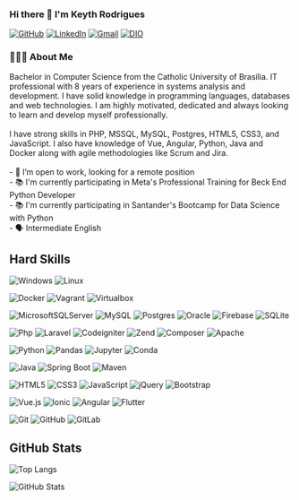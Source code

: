 

<!--
**keythroy/keythroy** is a ✨ _special_ ✨ repository because its `README.md` (this file) appears on your GitHub profile.

Here are some ideas to get you started:

- 🔭 I’m currently working on ...
- 🌱 I’m currently learning ...
- 👯 I’m looking to collaborate on ...
- 🤔 I’m looking for help with ...
- 💬 Ask me about ...
- 📫 How to reach me: ...
- 😄 Pronouns: ...
- ⚡ Fun fact: ...
-->
###



### Hi there 👋 I'm Keyth Rodrigues

[![GitHub](	https://img.shields.io/badge/GitHub-100000?style=for-the-badge&logo=github&logoColor=white)](https://github.com/keythroy) 
[![LinkedIn](	https://img.shields.io/badge/LinkedIn-0077B5?style=for-the-badge&logo=linkedin&logoColor=white)](https://www.linkedin.com/in/keyth-rodrigues-09461a19/?locale=pt_BR)
[![Gmail](https://img.shields.io/badge/Gmail-white?style=for-the-badge&logo=gmail&logoColor=D14836)](mailto:keythroy@gmail.com)
[![DIO](https://img.shields.io/badge/-Meu%20Perfil%20na%20DIO-000?style=for-the-badge)](https://www.dio.me/users/keythroy)

 <h3 align="left"> 👩🏾‍💻 About Me</h3>
Bachelor in Computer Science from the Catholic University of Brasília. IT professional with 8 years of experience in systems analysis and development. I have solid knowledge in programming languages, databases and web technologies. I am highly motivated, dedicated and always looking to learn and develop myself professionally.
<br><br>
I have strong skills in PHP, MSSQL, MySQL, Postgres, HTML5, CSS3, and JavaScript. I also have knowledge of Vue, Angular, Python, Java and Docker along with agile methodologies like Scrum and Jira.
<br>
<br>- 🔭 I’m open to work, looking for a remote position <br>- 📚 I'm currently participating in Meta's Professional Training for Beck End Python Developer<bR> - 📚 I'm currently participating in Santander's Bootcamp for Data Science with Python<br>- 🗣️ Intermediate English

## Hard Skills

![Windows](https://img.shields.io/badge/Windows-black?style=for-the-badge&logo=windows&logoColor=0078D6) ![Linux](https://img.shields.io/badge/Linux-black?style=for-the-badge&logo=linux&logoColor=white) 

![Docker](https://img.shields.io/badge/Docker-black?style=for-the-badge&logo=docker&logoColor=2CA5E0) ![Vagrant](https://img.shields.io/badge/Vagrant-black?style=for-the-badge&logo=Vagrant&logoColor=1868F2) ![Virtualbox](https://img.shields.io/badge/VirtualBox-black?style=for-the-badge&logo=VirtualBox&logoColor=21416b)

![MicrosoftSQLServer](https://img.shields.io/badge/Microsoft%20SQL%20Server-black?style=for-the-badge&logo=microsoft%20sql%20server&logoColor=CC2927) ![MySQL](https://img.shields.io/badge/mysql-black.svg?style=for-the-badge&logo=mysql&logoColor=white) ![Postgres](https://img.shields.io/badge/postgres-black.svg?style=for-the-badge&logo=postgresql&logoColor=%23316192) ![Oracle](https://img.shields.io/badge/Oracle-black?style=for-the-badge&logo=oracle&logoColor=F80000) ![Firebase](https://img.shields.io/badge/Firebase-black?style=for-the-badge&logo=Firebase&logoColor=039BE5) ![SQLite](https://img.shields.io/badge/sqlite-black.svg?style=for-the-badge&logo=sqlite&logoColor=%2307405e)

![Php](https://img.shields.io/badge/PHP-black?style=for-the-badge&logo=php&logoColor=777BB8) ![Laravel](https://img.shields.io/badge/Laravel-black?style=for-the-badge&logo=laravel&logoColor=FF2D20) ![Codeigniter](https://img.shields.io/badge/Codeigniter-black?style=for-the-badge&logo=codeigniter&logoColor=EF4223) ![Zend](https://img.shields.io/badge/Zend-black?style=for-the-badge&logo=zend&logoColor=green) ![Composer](https://img.shields.io/badge/Composer-black?style=for-the-badge&logo=Composer&logoColor=white) ![Apache](https://img.shields.io/badge/Apache-black?style=for-the-badge&logo=Apache&logoColor=D22128)

![Python](https://img.shields.io/badge/Python-black?style=for-the-badge&logo=python) ![Pandas](https://img.shields.io/badge/Pandas-black?style=for-the-badge&logo=pandas&logoColor=2C2D72) ![Jupyter](https://img.shields.io/badge/Jupyter-black.svg?&style=for-the-badge&logo=Jupyter&logoColor=F37626) ![Conda](https://img.shields.io/badge/conda-black.svg?&style=for-the-badge&logo=anaconda&logoColor=342B029)

![Java](https://img.shields.io/badge/java-black.svg?style=for-the-badge&logo=openjdk&logoColor=%23ED8B00) ![Spring Boot](https://img.shields.io/badge/Spring_Boot-black?style=for-the-badge&logo=spring-boot) ![Maven](https://img.shields.io/badge/apache_maven-black?style=for-the-badge&logo=apachemaven&logoColor=C71A36)

![HTML5](https://img.shields.io/badge/html5-black.svg?style=for-the-badge&logo=html5&logoColor=%23E34F26) ![CSS3](https://img.shields.io/badge/css3-black.svg?style=for-the-badge&logo=css3&logoColor=%231572B6) ![JavaScript](https://img.shields.io/badge/javascript-black.svg?style=for-the-badge&logo=javascript&logoColor=%23F7DF1E) ![jQuery](https://img.shields.io/badge/jquery-black.svg?style=for-the-badge&logo=jquery&logoColor=white) ![Bootstrap](https://img.shields.io/badge/bootstrap-black.svg?style=for-the-badge&logo=bootstrap&logoColor=%238511FA) 

![Vue.js](https://img.shields.io/badge/vuejs-black.svg?style=for-the-badge&logo=vuedotjs&logoColor=%234FC08D) 
	![Ionic](https://img.shields.io/badge/Ionic-black.svg?style=for-the-badge&logo=Ionic&logoColor=%233880FF)  ![Angular](https://img.shields.io/badge/angular-black.svg?style=for-the-badge&logo=angular&logoColor=%23DD0031) ![Flutter](https://img.shields.io/badge/Flutter-black.svg?style=for-the-badge&logo=Flutter&logoColor=%2302569B)

![Git](	https://img.shields.io/badge/GIT-black?style=for-the-badge&logo=git&logoColor=E44C30) ![GitHub](https://img.shields.io/badge/GitHub-100000?style=for-the-badge&logo=github&logoColor=white) ![GitLab](https://img.shields.io/badge/GitLab-black?style=for-the-badge&logo=gitlab&logoColor=E44C30)

## GitHub Stats
![Top Langs](https://github-readme-stats-git-masterrstaa-rickstaa.vercel.app/api/top-langs/?username=keythroy&layout=compact&theme=dark)

![GitHub Stats](https://github-readme-stats.vercel.app/api?username=keythroy&show_icons=true&theme=dark&layout=compact&include_all_commits=true&count_private=true)

<!--
## Principais Projetos
[![Repo DIO Git GitHub](https://github-readme-stats.vercel.app/api/pin/?username=keythroy&repo=dio-lab-open-source&bg_color=000&border_color=30A3DC&show_icons=true&icon_color=30A3DC&title_color=E94D5F&text_color=FFF)](https://github.com/keythroy/dio-lab-open-source) -->
